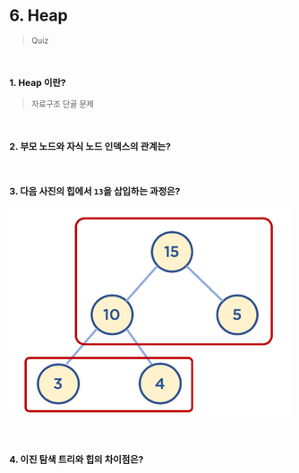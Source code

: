 # 6. Heap

> Quiz

<br>

### 1. Heap 이란?

> 자료구조 단골 문제

<br>

### 2. 부모 노드와 자식 노드 인덱스의 관계는?

<br>

### 3. 다음 사진의 힙에서 `13`을 삽입하는 과정은?

![자료구조 힙](06_Heap_Quiz.assets/68747470733a2f2f7777772e66756e2d636f64696e672e6f72672f30305f496d616765732f636f6d706c65746562696e617279747265652e706e67.png)

<br>

### 4. 이진 탐색 트리와 힙의 차이점은?



